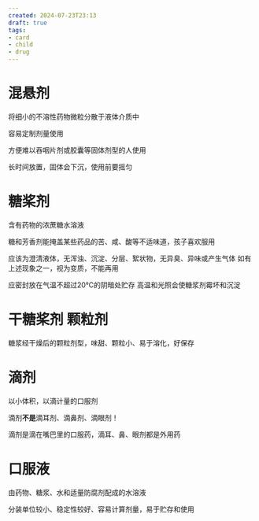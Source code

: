 ```yaml
---
created: 2024-07-23T23:13
draft: true
tags: 
- card
- child
- drug
---
```


# 混悬剂

将细小的不溶性药物微粒分散于液体介质中

容易定制剂量使用

方便难以吞咽片剂或胶囊等固体剂型的人使用

长时间放置，固体会下沉，使用前要摇匀

# 糖桨剂

含有药物的浓蔗糖水溶液

糖和芳香剂能掩盖某些药品的苦、咸、酸等不适味道，孩子喜欢服用

应该为澄清液体，无浑浊、沉淀、分层、絮状物，无异臭、异味或产生气体
如有上述现象之一，视为变质，不能再用

应密封放在气温不超过20℃的阴暗处贮存
高温和光照会使糖浆剂霉坏和沉淀

# 干糖桨剂 颗粒剂

糖浆经干燥后的颗粒剂型，味甜、颗粒小、易于溶化，好保存

# 滴剂

以小体积，以滴计量的口服剂

滴剂**不是**滴耳剂、滴鼻剂、滴眼剂！

滴剂是滴在嘴巴里的口服药，滴耳、鼻、眼剂都是外用药

# 口服液

由药物、糖浆、水和适量防腐剂配成的水溶液

分装单位较小、稳定性较好、容易计算剂量，易于贮存和使用
